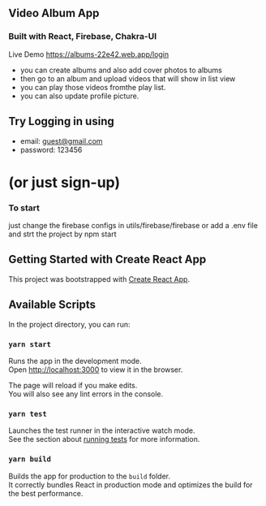 ## Video Album App

### Built with React, Firebase, Chakra-UI

Live Demo https://albums-22e42.web.app/login

- you can create albums and also add cover photos to albums
- then go to an album and upload videos that will show in list view
- you can play those videos fromthe play list.
- you can also update profile picture.

## Try Logging in using
- email: guest@gmail.com 
- password: 123456 

# (or just sign-up)

### To start

just change the firebase configs in utils/firebase/firebase or add a .env file and strt the project by npm start

## Getting Started with Create React App

This project was bootstrapped with [Create React App](https://github.com/facebook/create-react-app).

## Available Scripts

In the project directory, you can run:

### `yarn start`

Runs the app in the development mode.\
Open [http://localhost:3000](http://localhost:3000) to view it in the browser.

The page will reload if you make edits.\
You will also see any lint errors in the console.

### `yarn test`

Launches the test runner in the interactive watch mode.\
See the section about [running tests](https://facebook.github.io/create-react-app/docs/running-tests) for more information.

### `yarn build`

Builds the app for production to the `build` folder.\
It correctly bundles React in production mode and optimizes the build for the best performance.
